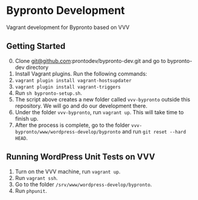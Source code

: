 Bypronto Development
====================

Vagrant development for Bypronto based on VVV

Getting Started
---------------

0. Clone git@github.com:prontodev/bypronto-dev.git and go to bypronto-dev directory
1. Install Vagrant plugins. Run the following commands:
  1. `vagrant plugin install vagrant-hostsupdater`
  2. `vagrant plugin install vagrant-triggers`
2. Run `sh bypronto-setup.sh`. 
3. The script above creates a new folder called `vvv-bypronto` outside this repository. We will go and do our development there.
4. Under the folder `vvv-bypronto`, run `vagrant up`. This will take time to finish up.
5. After the process is complete, go to the folder `vvv-bypronto/www/wordpress-develop/bypronto` and run `git reset --hard HEAD`.

Running WordPress Unit Tests on VVV
-----------------------------------

1. Turn on the VVV machine, run `vagrant up`.
2. Run `vagrant ssh`.
3. Go to the folder `/srv/www/wordpress-develop/bypronto`.
4. Run `phpunit`.
